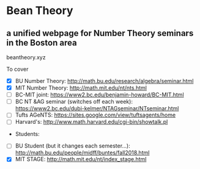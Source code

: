 # Bean Theory
## a unified webpage for Number Theory seminars in the Boston area

beantheory.xyz


To cover
- [x] BU Number Theory: http://math.bu.edu/research/algebra/seminar.html
- [x] MIT Number Theory: http://math.mit.edu/nt/nts.html
- [ ] BC-MIT joint: https://www2.bc.edu/benjamin-howard/BC-MIT.html
- [ ] BC NT &AG seminar (switches off each week): https://www2.bc.edu/dubi-kelmer/NTAGseminar/NTseminar.html
- [ ] Tufts AGeNTS: https://sites.google.com/view/tuftsagents/home
- [ ] Harvard's: http://www.math.harvard.edu/cgi-bin/showtalk.pl

* Students:
- [ ] BU Student (but it changes each semester...): http://math.bu.edu/people/midff/buntes/fall2018.html
- [x] MIT STAGE: http://math.mit.edu/nt/index_stage.html
